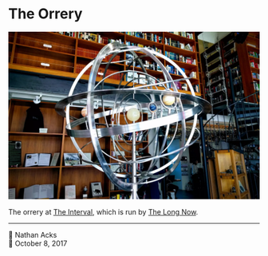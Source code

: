 # The Orrery

![A spherical orrery made out of polished steal and stone at The Interval in San Francisco](assets/05d3485fdd3893358ca4323882fd13dd.webp)

The orrery at [The Interval](https://theinterval.org/), which is run by [The Long Now](https://longnow.org/).

- - - -

<span aria-hidden="true">👤</span> Nathan Acks  
<span aria-hidden="true">📅</span> October 8, 2017
